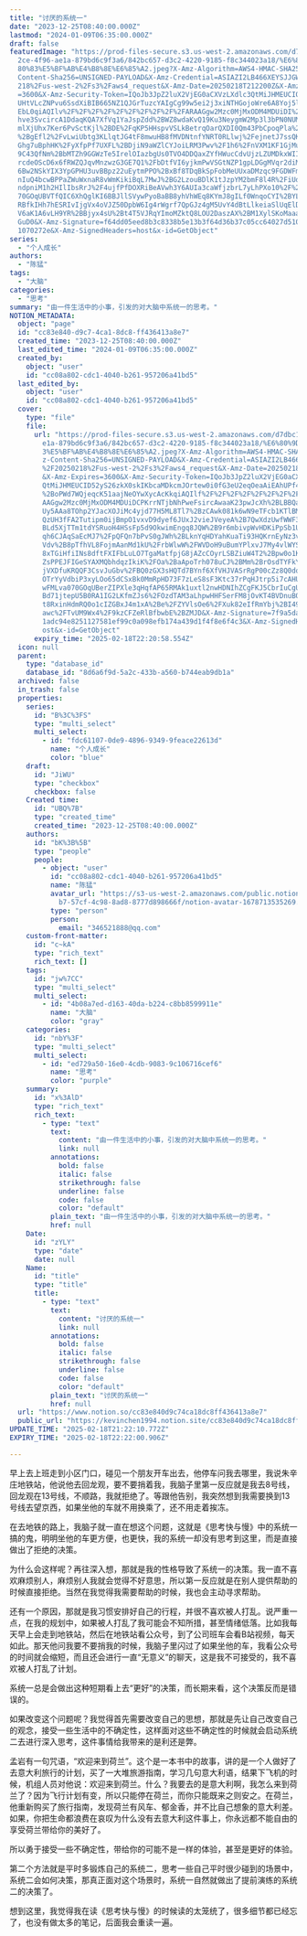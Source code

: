 ```yaml
---
title: "讨厌的系统一"
date: "2023-12-25T08:40:00.000Z"
lastmod: "2024-01-09T06:35:00.000Z"
draft: false
featuredImage: "https://prod-files-secure.s3.us-west-2.amazonaws.com/d7dbc101-8\
  2ce-4f96-ae1a-879bd6c9f3a6/842bc657-d3c2-4220-9185-f8c344023a18/%E6%80%9D%E8%\
  80%83%E5%BF%AB%E4%B8%8E%E6%85%A2.jpeg?X-Amz-Algorithm=AWS4-HMAC-SHA256&X-Amz-\
  Content-Sha256=UNSIGNED-PAYLOAD&X-Amz-Credential=ASIAZI2LB466XEYSJJGW%2F20250\
  218%2Fus-west-2%2Fs3%2Faws4_request&X-Amz-Date=20250218T212200Z&X-Amz-Expires\
  =3600&X-Amz-Security-Token=IQoJb3JpZ2luX2VjEG0aCXVzLXdlc3QtMiJHMEUCIQDshWQqhl\
  UHtVLcZNPvu6SsdXiBIB665NZ1QJGrTuzcYAIgCg99w5ei2j3xiNTHGojoWre6A8Yoj5lhjB9jypE\
  EbL0qiAQIlv%2F%2F%2F%2F%2F%2F%2F%2F%2F%2FARAAGgw2Mzc0MjMxODM4MDUiDI%2FTHKMKd0\
  hve3SvcircA1DdaqKQA7XfVq1YaJspZdd%2BWZ8wdaKvQ19Ku3NeygmW2Mp3l3bPN0NUM%2FrdDmJ\
  mlXjUhx7Ker6PvSctKjl%2BDE%2FqKP5HHspvVSLkBetrqOarQXDI0Qm43PbCpoqPla%2FqHDbZWf\
  %2BgEfl2%2FvLwiUbtg3KLlqtJG4tF8mwuHB8fMVDNtnfYNRT0RLlwj%2FejnetJ7ssQKe39%2FEU\
  Ghg7uBphHK%2FyXfpPf7UXFL%2BDjiN9aWZlCYJoiLRM3Pwv%2F1h6%2FnVXM1KF1GjMuKRDqKa6o\
  9C43QfNm%2BbMTZh9GGWzTe5IrelOIazbgUs0TVO4DDQaxZYfHWucCdvUjzLZUMDkxWIIDqsXGVKj\
  rcdeOScD6x6fRWZQJqvMnzwzG3GE7Q1%2FbDtfVI6yjkmPwVSGtNZP1gpLDGgMVqr2diMJ6x6sAdK\
  6Bw2NSkYIX3YpGPHU3uvBBpz22uEytmPPO%2BxBf8TDqBkSpFobMeUUxaDMzqc9FGDWFmMJ7slg50\
  nIuQ4bcwBPPaZWuWxnaR8vWmKikiBqL7MwJ%2BG2LzouBDlK1tJzpYM2bmF8l4R%2FiUdWZT8vcJv\
  ndpniM1h2HIlIbsRrJ%2F4ujfPfDOXRiBeAVwh3Y6AUIa3caWfjzbrL7yLhPXo10%2F%2FMrMMza0\
  70GOqUBVTfQIC6XhQglKI6BBJllSVywPyoBaBB8yhVhWEq8KYmJ8gILf0WnqoCYI%2BYLJG3Np8CA\
  RBfkIHh7hESRIvIjgVx4oVJZ50DpbW6Ig4rWgrf7QpGJz4gM5UvY4dBtLlkeiaSlUqElDffFh2KHR\
  V6aK1A6vLH9YR%2BBjyx4sU%2Bt4T5VJRqYImoMZktQ8LOU2DaszAX%2BM1XylSKoMaaafIuS0C6L\
  GuD0&X-Amz-Signature=f64dd05eed8b3c8338b5e13b3f64d36b37c05cc64027d510b28215e9\
  1070272e&X-Amz-SignedHeaders=host&x-id=GetObject"
series:
  - "个人成长"
authors:
  - "陈猛"
tags:
  - "大脑"
categories:
  - "思考"
summary: "由一件生活中的小事，引发的对大脑中系统一的思考。"
NOTION_METADATA:
  object: "page"
  id: "cc83e840-d9c7-4ca1-8dc8-ff436413a8e7"
  created_time: "2023-12-25T08:40:00.000Z"
  last_edited_time: "2024-01-09T06:35:00.000Z"
  created_by:
    object: "user"
    id: "cc08a802-cdc1-4040-b261-957206a41bd5"
  last_edited_by:
    object: "user"
    id: "cc08a802-cdc1-4040-b261-957206a41bd5"
  cover:
    type: "file"
    file:
      url: "https://prod-files-secure.s3.us-west-2.amazonaws.com/d7dbc101-82ce-4f96-a\
        e1a-879bd6c9f3a6/842bc657-d3c2-4220-9185-f8c344023a18/%E6%80%9D%E8%80%8\
        3%E5%BF%AB%E4%B8%8E%E6%85%A2.jpeg?X-Amz-Algorithm=AWS4-HMAC-SHA256&X-Am\
        z-Content-Sha256=UNSIGNED-PAYLOAD&X-Amz-Credential=ASIAZI2LB46636NIPDK5\
        %2F20250218%2Fus-west-2%2Fs3%2Faws4_request&X-Amz-Date=20250218T212058Z\
        &X-Amz-Expires=3600&X-Amz-Security-Token=IQoJb3JpZ2luX2VjEG0aCXVzLXdlc3\
        QtMiJHMEUCID52yS26zkX0skIKbcaMDkcmJOrtew0i0fG3eU2eqOeaAiEAhUPf43ZXySFHv\
        %2BoPWd7WQjeqcK51aajNeOYwXycAcKkqiAQIlf%2F%2F%2F%2F%2F%2F%2F%2F%2F%2FAR\
        AAGgw2Mzc0MjMxODM4MDUiDCPKrrNTjbNhPweFsircAwaaK23pwJcXh%2BLBBQa%2F41WdZ\
        Uy5AAa8TOhp2YJacXOJiMc4yjd77H5ML8Tl7%2BzCAwk081k6wN9eTFcb1KTlBM5VeA1siE\
        QzUH3fFA2Tutipm0ijBmpO1vxvD9dyef6JUxJ2vieJVeyeA%2B7QwXdzUwfWWF3RFcI5C%2\
        BLd5XjTTm1tdYSRuoH4HSsFp5d9OkwimEngq8JQW%2B9r6mbivpWvHDKiPpSb1U2wdJI7s1\
        qh6CJAqSaEcMJ7%2FpQFQn7bPvS0gJWh%2BLknYqHDYahKuaTi93HQKrnEyNz3vxVtK6cxa\
        Vdv%2B8pTfhVL8FojmAanMd1kU%2FrbWlwW%2FWVDoH9uBumYPlxvJ7My4vlWYS2cqm3aJS\
        8xTGiHfiINs8dftFXIFbLuLO7TgaMatfpjG8jAZcCOyrLSBZiuW4T2%2Bpw0o1KouUK910d\
        ZsPPEJFIGeSYAXMQbhdqzIkiK%2FOa%2BaApoTrh078uCJ%2BMm%2BrOsdTYFkYnxt4RbN7\
        jVXDfuKRQQF3CsvJuGbv%2FBQ0zGX3sHQTd7BYnf6XfVHJVASrRgP00cZz8Q0dqqUIJrIgy\
        OTrYyVdbiP3xyLOo65dCSxBk0MmRpHD73F7zLeS8sF3Ktc37rPqHJtrp5i7cAHUHwXG5nqL\
        wFMLva070GOqUBerZIPXle3qHqfAP65RMAk1uxtl2nwHDNIhZCgFKJ5CbrIuCgUOeHCXa%2\
        Bd71jtepU5B0RA1IG2LKfmZJs6%2FOzdTAM3aLhpwHHFSerFM8jOvKT4BVDnuBObe51BM3L\
        t8RxinHdmRQ0o1cIZGBxJ4m1xA%2Be%2FZYVlsOe6%2FXuk82eIfRmYbj%2BI49SVS63QfO\
        awc%2FTvUM9Wx4%2F9kzCFZeRlBfbwbE%2BZMJD&X-Amz-Signature=7f9a5da9cf16a7c\
        1adc94e8251127581ef99c0a098efb174a439d1f4f8e6f4c3&X-Amz-SignedHeaders=h\
        ost&x-id=GetObject"
      expiry_time: "2025-02-18T22:20:58.554Z"
  icon: null
  parent:
    type: "database_id"
    database_id: "8d6a6f9d-5a2c-433b-a560-b744eab9db1a"
  archived: false
  in_trash: false
  properties:
    series:
      id: "B%3C%3FS"
      type: "multi_select"
      multi_select:
        - id: "fdc61107-0de9-4896-9349-9feace22613d"
          name: "个人成长"
          color: "blue"
    draft:
      id: "JiWU"
      type: "checkbox"
      checkbox: false
    Created time:
      id: "UBQ%7B"
      type: "created_time"
      created_time: "2023-12-25T08:40:00.000Z"
    authors:
      id: "bK%3B%5B"
      type: "people"
      people:
        - object: "user"
          id: "cc08a802-cdc1-4040-b261-957206a41bd5"
          name: "陈猛"
          avatar_url: "https://s3-us-west-2.amazonaws.com/public.notion-static.com/775523\
            b7-57cf-4c98-8ad8-8777d898666f/notion-avatar-1678713535269.png"
          type: "person"
          person:
            email: "346521888@qq.com"
    custom-front-matter:
      id: "c~kA"
      type: "rich_text"
      rich_text: []
    tags:
      id: "jw%7CC"
      type: "multi_select"
      multi_select:
        - id: "4b08a7ed-d163-40da-b224-c8bb8599911e"
          name: "大脑"
          color: "gray"
    categories:
      id: "nbY%3F"
      type: "multi_select"
      multi_select:
        - id: "ed729a50-16e0-4cdb-9083-9c106716cef6"
          name: "思考"
          color: "purple"
    summary:
      id: "x%3AlD"
      type: "rich_text"
      rich_text:
        - type: "text"
          text:
            content: "由一件生活中的小事，引发的对大脑中系统一的思考。"
            link: null
          annotations:
            bold: false
            italic: false
            strikethrough: false
            underline: false
            code: false
            color: "default"
          plain_text: "由一件生活中的小事，引发的对大脑中系统一的思考。"
          href: null
    Date:
      id: "zYLY"
      type: "date"
      date: null
    Name:
      id: "title"
      type: "title"
      title:
        - type: "text"
          text:
            content: "讨厌的系统一"
            link: null
          annotations:
            bold: false
            italic: false
            strikethrough: false
            underline: false
            code: false
            color: "default"
          plain_text: "讨厌的系统一"
          href: null
  url: "https://www.notion.so/cc83e840d9c74ca18dc8ff436413a8e7"
  public_url: "https://kevinchen1994.notion.site/cc83e840d9c74ca18dc8ff436413a8e7"
UPDATE_TIME: "2025-02-18T21:22:10.772Z"
EXPIRY_TIME: "2025-02-18T22:22:00.906Z"

---
```

<link rel="stylesheet" href="https://cdn.jsdelivr.net/npm/katex@0.16.2/dist/katex.min.css" integrity="sha384-bYdxxUwYipFNohQlHt0bjN/LCpueqWz13HufFEV1SUatKs1cm4L6fFgCi1jT643X" crossorigin="anonymous">


早上去上班走到小区门口，碰见一个朋友开车出去，他停车问我去哪里，我说朱辛庄地铁站，他说他去回龙观，要不要捎着我，我脑子里第一反应就是我去8号线，回龙观在13号线，不顺路，我就拒绝了。等跟他告别，我突然想到我需要换到13号线去望京西，如果坐他的车就不用换乘了，还不用走着挨冻。


在去地铁的路上，我脑子就一直在想这个问题，这就是《思考快与慢》中的系统一搞的鬼，明明坐他的车更方便，也更快，我的系统一却没有思考到这里，而是直接做出了拒绝的决策。


为什么会这样呢？再往深入想，那就是我的性格导致了系统一的决策。我一直不喜欢麻烦别人，麻烦别人我就会觉得不好意思，所以第一反应就是在别人提供帮助的时候直接拒绝。当然在我觉得我需要帮助的时候，我也会主动寻求帮助。


还有一个原因，那就是我习惯安排好自己的行程，并很不喜欢被人打乱。说严重一点，在我的规划中，如果被人打乱了我可能会不知所措，甚至情绪低落。比如我每天早上会走到地铁站，然后在地铁站看公众号，到了公司班车会看B站视频，每天如此。那天他问我要不要捎我的时候，我脑子里闪过了如果坐他的车，我看公众号的时间就会缩短，而且还会进行一直“无意义”的聊天，这是我不可接受的，我不喜欢被人打乱了计划。


系统一总是会做出这种短期看上去“更好”的决策，而长期来看，这个决策反而是错误的。


如果改变这个问题呢？我觉得首先需要改变自己的思想，那就是先让自己改变自己的观念，接受一些生活中的不确定性，这样面对这些不确定性的时候就会启动系统二去进行深入思考，这件事情给我带来的是利还是弊。


孟岩有一句咒语，“欢迎来到荷兰”。这个是一本书中的故事，讲的是一个人做好了去意大利旅行的计划，买了一大堆旅游指南，学习几句意大利语，结果下飞机的时候，机组人员对他说：欢迎来到荷兰。什么？我要去的是意大利啊，我怎么来到荷兰了？因为飞行计划有变，所以只能停在荷兰，而你只能既来之则安之。在荷兰，他重新购买了旅行指南，发现荷兰有风车、郁金香，并不比自己想象的意大利差。如果，你把生命都浪费在哀叹为什么没有去意大利这件事上，你永远都不能自由的享受荷兰带给你的美好了。


所以勇于接受一些不确定性，带给你的可能不是一样的体验，甚至是更好的体验。


第二个方法就是平时多锻炼自己的系统二，思考一些自己平时很少碰到的场景中，系统二会如何决策，那真正面对这个场景时，系统一自然就做出了提前演练的系统二的决策了。


想到这里，我觉得我在读《思考快与慢》的时候读的太笼统了，很多细节都已经忘了，也没有做太多的笔记，后面我会重读一遍。

